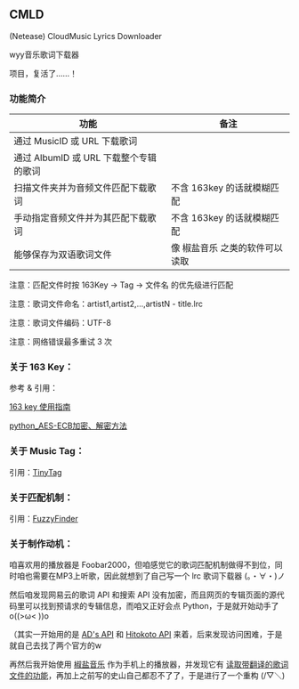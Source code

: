 ## CMLD

(Netease) CloudMusic Lyrics Downloader

wyy音乐歌词下载器

项目，复活了……！

### 功能简介

功能 | 备注
------- | ---
通过 MusicID 或 URL 下载歌词 | 
通过 AlbumID 或 URL 下载整个专辑的歌词 |
扫描文件夹并为音频文件匹配下载歌词 | 不含 163key 的话就模糊匹配 
手动指定音频文件并为其匹配下载歌词 | 不含 163key 的话就模糊匹配 
能够保存为双语歌词文件 | 像 椒盐音乐 之类的软件可以读取 

注意：匹配文件时按 163Key -> Tag -> 文件名 的优先级进行匹配

注意：歌词文件命名：artist1,artist2,...,artistN - title.lrc

注意：歌词文件编码：UTF-8

注意：网络错误最多重试 3 次

### 关于 163 Key：

参考 & 引用：

[163 key 使用指南](https://www.morfans.cn/archives/2793)

[python_AES-ECB加密、解密方法](https://blog.csdn.net/qq_45664055/article/details/123348485)

### 关于 Music Tag：

引用：[TinyTag](https://github.com/devsnd/tinytag)

### 关于匹配机制：

引用：[FuzzyFinder](https://github.com/amjith/fuzzyfinder/)

### 关于制作动机：

咱喜欢用的播放器是 Foobar2000，但咱感觉它的歌词匹配机制做得不到位，同时咱也需要在MP3上听歌，因此就想到了自己写一个 lrc 歌词下载器 (。・∀・)ノ

然后咱发现网易云的歌词 API 和搜索 API 没有加密，而且网页的专辑页面的源代码里可以找到预请求的专辑信息，而咱又正好会点 Python，于是就开始动手了 o((>ω< ))o

（其实一开始用的是 [AD's API](https://api.imjad.cn) 和 [Hitokoto API](https://github.com/a632079/teng-koa/blob/master/netease.md) 来着，后来发现访问困难，于是就自己去找了两个官方的w

再然后我开始使用 [椒盐音乐](https://github.com/Moriafly/SaltPlayerSource) 作为手机上的播放器，并发现它有 [读取带翻译的歌词文件的功能](https://moriafly.xyz/HiMoriafly/docs/salt-player/lyrics#%E6%AD%8C%E8%AF%8D%E7%BF%BB%E8%AF%91)，再加上之前写的史山自己都忍不了了，于是进行了一个重构 (/▽＼)
